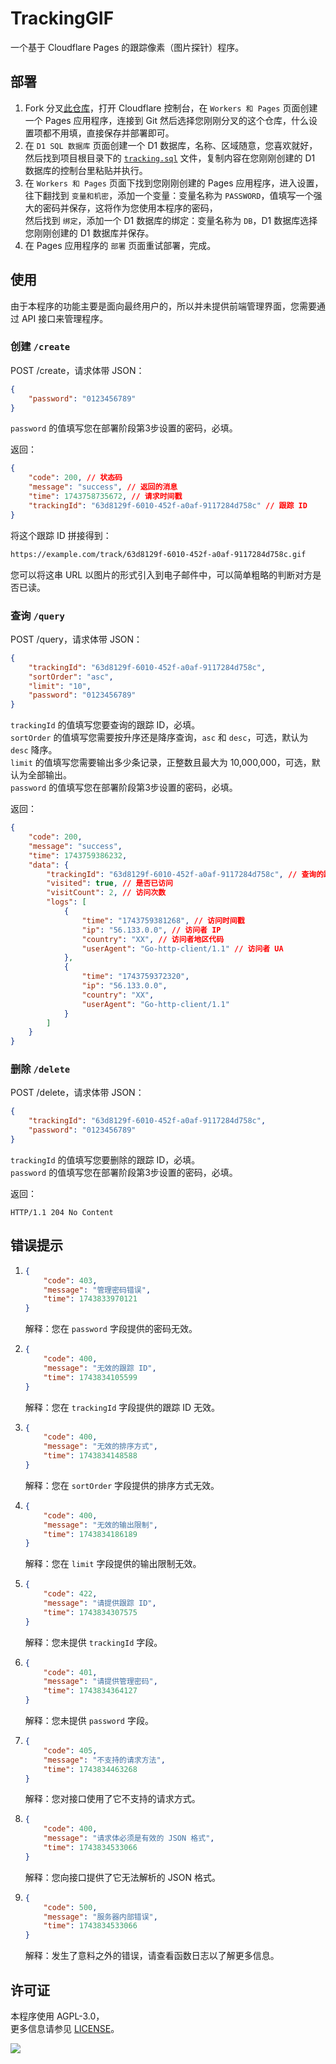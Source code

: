 # TrackingGIF
一个基于 Cloudflare Pages 的跟踪像素（图片探针）程序。

## 部署
1. Fork 分叉[此仓库](https://github.com/molikai-work/TrackingGIF)，打开 Cloudflare 控制台，在 `Workers 和 Pages` 页面创建一个 Pages 应用程序，连接到 Git 然后选择您刚刚分叉的这个仓库，什么设置项都不用填，直接保存并部署即可。
2. 在 `D1 SQL 数据库` 页面创建一个 D1 数据库，名称、区域随意，您喜欢就好，  
然后找到项目根目录下的 [`tracking.sql`](tracking.sql) 文件，复制内容在您刚刚创建的 D1 数据库的控制台里粘贴并执行。
3. 在 `Workers 和 Pages` 页面下找到您刚刚创建的 Pages 应用程序，进入设置，  
往下翻找到 `变量和机密`，添加一个变量：变量名称为 `PASSWORD`，值填写一个强大的密码并保存，这将作为您使用本程序的密码，  
然后找到 `绑定`，添加一个 D1 数据库的绑定：变量名称为 `DB`，D1 数据库选择您刚刚创建的 D1 数据库并保存。
4. 在 Pages 应用程序的 `部署` 页面重试部署，完成。

## 使用
由于本程序的功能主要是面向最终用户的，所以并未提供前端管理界面，您需要通过 API 接口来管理程序。

### 创建 `/create`
POST /create，请求体带 JSON：
```json
{
    "password": "0123456789"
}
```

`password` 的值填写您在部署阶段第3步设置的密码，必填。

返回：
```json
{
    "code": 200, // 状态码
    "message": "success", // 返回的消息
    "time": 1743758735672, // 请求时间戳
    "trackingId": "63d8129f-6010-452f-a0af-9117284d758c" // 跟踪 ID
}
```

将这个跟踪 ID 拼接得到：
```txt
https://example.com/track/63d8129f-6010-452f-a0af-9117284d758c.gif
```

您可以将这串 URL 以图片的形式引入到电子邮件中，可以简单粗略的判断对方是否已读。

### 查询 `/query`
POST /query，请求体带 JSON：
```json
{
    "trackingId": "63d8129f-6010-452f-a0af-9117284d758c",
    "sortOrder": "asc",
    "limit": "10",
    "password": "0123456789"
}
```

`trackingId` 的值填写您要查询的跟踪 ID，必填。  
`sortOrder` 的值填写您需要按升序还是降序查询，`asc` 和 `desc`，可选，默认为 `desc` 降序。  
`limit` 的值填写您需要输出多少条记录，正整数且最大为 10,000,000，可选，默认为全部输出。  
`password` 的值填写您在部署阶段第3步设置的密码，必填。

返回：
```json
{
    "code": 200,
    "message": "success",
    "time": 1743759386232,
    "data": {
        "trackingId": "63d8129f-6010-452f-a0af-9117284d758c", // 查询的跟踪 ID
        "visited": true, // 是否已访问
        "visitCount": 2, // 访问次数
        "logs": [
            {
                "time": "1743759381268", // 访问时间戳
                "ip": "56.133.0.0", // 访问者 IP
                "country": "XX", // 访问者地区代码
                "userAgent": "Go-http-client/1.1" // 访问者 UA
            },
            {
                "time": "1743759372320",
                "ip": "56.133.0.0",
                "country": "XX",
                "userAgent": "Go-http-client/1.1"
            }
        ]
    }
}
```

### 删除 `/delete`
POST /delete，请求体带 JSON：
```json
{
    "trackingId": "63d8129f-6010-452f-a0af-9117284d758c",
    "password": "0123456789"
}
```

`trackingId` 的值填写您要删除的跟踪 ID，必填。  
`password` 的值填写您在部署阶段第3步设置的密码，必填。

返回：
```http
HTTP/1.1 204 No Content
```

## 错误提示
1.
    ```json
    {
        "code": 403,
        "message": "管理密码错误",
        "time": 1743833970121
    }
    ```

    解释：您在 `password` 字段提供的密码无效。

2.
    ```json
    {
        "code": 400,
        "message": "无效的跟踪 ID",
        "time": 1743834105599
    }
    ```

    解释：您在 `trackingId` 字段提供的跟踪 ID 无效。

3.
    ```json
    {
        "code": 400,
        "message": "无效的排序方式",
        "time": 1743834148588
    }
    ```

    解释：您在 `sortOrder` 字段提供的排序方式无效。

4.
    ```json
    {
        "code": 400,
        "message": "无效的输出限制",
        "time": 1743834186189
    }
    ```

    解释：您在 `limit` 字段提供的输出限制无效。

5.
    ```json
    {
        "code": 422,
        "message": "请提供跟踪 ID",
        "time": 1743834307575
    }
    ```

    解释：您未提供 `trackingId` 字段。

6.
    ```json
    {
        "code": 401,
        "message": "请提供管理密码",
        "time": 1743834364127
    }
    ```

    解释：您未提供 `password` 字段。

7.
    ```json
    {
        "code": 405,
        "message": "不支持的请求方法",
        "time": 1743834463268
    }
    ```

    解释：您对接口使用了它不支持的请求方式。

8.
    ```json
    {
        "code": 400,
        "message": "请求体必须是有效的 JSON 格式",
        "time": 1743834533066
    }
    ```

    解释：您向接口提供了它无法解析的 JSON 格式。

9.
    ```json
    {
        "code": 500,
        "message": "服务器内部错误",
        "time": 1743834533066
    }
    ```

    解释：发生了意料之外的错误，请查看函数日志以了解更多信息。

## 许可证
本程序使用 AGPL-3.0，  
更多信息请参见 [LICENSE](LICENSE)。

![](https://trackinggif.pages.dev/track/4dc2a514-5de1-4133-ae0a-eefa52d47fb5.gif)
